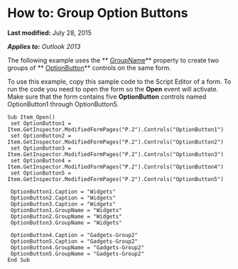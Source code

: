 
# How to: Group Option Buttons

 **Last modified:** July 28, 2015

 _**Applies to:** Outlook 2013_

The following example uses the  ** [GroupName](7b3b92d6-e1e0-6171-4d6a-4b0221e1c083.md)** property to create two groups of ** [OptionButton](8009dd64-44b5-3b66-e8d4-e3535e014396.md)** controls on the same form.

To use this example, copy this sample code to the Script Editor of a form. To run the code you need to open the form so the  **Open** event will activate. Make sure that the form contains five **OptionButton** controls named OptionButton1 through OptionButton5.



```
Sub Item_Open() 
 set OptionButton1 = Item.GetInspector.ModifiedFormPages("P.2").Controls("OptionButton1") 
 set OptionButton2 = Item.GetInspector.ModifiedFormPages("P.2").Controls("OptionButton2") 
 set OptionButton3 = Item.GetInspector.ModifiedFormPages("P.2").Controls("OptionButton3") 
 set OptionButton4 = Item.GetInspector.ModifiedFormPages("P.2").Controls("OptionButton4") 
 set OptionButton5 = Item.GetInspector.ModifiedFormPages("P.2").Controls("OptionButton5") 
 
 OptionButton1.Caption = "Widgets" 
 OptionButton2.Caption = "Widgets" 
 OptionButton3.Caption = "Widgets" 
 OptionButton1.GroupName = "Widgets" 
 OptionButton2.GroupName = "Widgets" 
 OptionButton3.GroupName = "Widgets" 
 
 OptionButton4.Caption = "Gadgets-Group2" 
 OptionButton5.Caption = "Gadgets-Group2" 
 OptionButton4.GroupName = "Gadgets-Group2" 
 OptionButton5.GroupName = "Gadgets-Group2" 
End Sub
```

